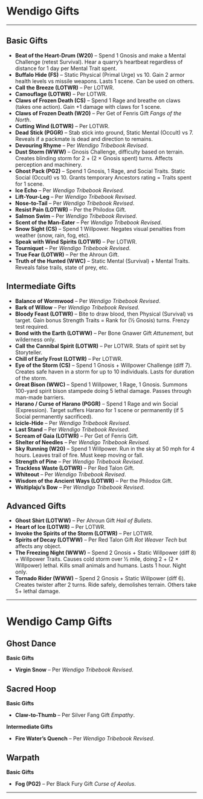 # Wendigo Gifts

-----
## Basic Gifts

- **Beat of the Heart-Drum (W20)** – Spend 1 Gnosis and make a Mental Challenge (retest Survival). Hear a quarry’s heartbeat regardless of distance for 1 day per Mental Trait spent.
- **Buffalo Hide (FS)** – Static Physical (Primal Urge) vs 10. Gain 2 armor health levels vs missile weapons. Lasts 1 scene. Can be used on others.
- **Call the Breeze (LOTWR)** – Per LOTWR.
- **Camouflage (LOTWR)** – Per LOTWR.
- **Claws of Frozen Death (CS)** – Spend 1 Rage and breathe on claws (takes one action). Gain +1 damage with claws for 1 scene.
- **Claws of Frozen Death (W20)** – Per Get of Fenris Gift *Fangs of the North*.
- **Cutting Wind (LOTWR)** – Per LOTWR.
- **Dead Stick (PGGR)** – Stab stick into ground, Static Mental (Occult) vs 7. Reveals if a packmate is dead and direction to remains.
- **Devouring Rhyme** – Per *Wendigo Tribebook Revised*.
- **Dust Storm (WWW)** – Gnosis Challenge, difficulty based on terrain. Creates blinding storm for 2 + (2 × Gnosis spent) turns. Affects perception and machinery.
- **Ghost Pack (PG2)** – Spend 1 Gnosis, 1 Rage, and Social Traits. Static Social (Occult) vs 10. Grants temporary Ancestors rating = Traits spent for 1 scene.
- **Ice Echo** – Per *Wendigo Tribebook Revised*.
- **Lift-Your-Leg** – Per *Wendigo Tribebook Revised*.
- **Nose-to-Tail** – Per *Wendigo Tribebook Revised*.
- **Resist Pain (LOTWR)** – Per the Philodox Gift.
- **Salmon Swim** – Per *Wendigo Tribebook Revised*.
- **Scent of the Man-Eater** – Per *Wendigo Tribebook Revised*.
- **Snow Sight (CS)** – Spend 1 Willpower. Negates visual penalties from weather (snow, rain, fog, etc).
- **Speak with Wind Spirits (LOTWR)** – Per LOTWR.
- **Tourniquet** – Per *Wendigo Tribebook Revised*.
- **True Fear (LOTWR)** – Per the Ahroun Gift.
- **Truth of the Hunted (WWC)** – Static Mental (Survival) + Mental Traits. Reveals false trails, state of prey, etc.

## Intermediate Gifts

- **Balance of Wormwood** – Per *Wendigo Tribebook Revised*.
- **Bark of Willow** – Per *Wendigo Tribebook Revised*.
- **Bloody Feast (LOTWR)** – Bite to draw blood, then Physical (Survival) vs target. Gain bonus Strength Traits = Rank for (½ Gnosis) turns. Frenzy test required.
- **Bond with the Earth (LOTWW)** – Per Bone Gnawer Gift *Attunement*, but wilderness only.
- **Call the Cannibal Spirit (LOTWR)** – Per LOTWR. Stats of spirit set by Storyteller.
- **Chill of Early Frost (LOTWR)** – Per LOTWR.
- **Eye of the Storm (CS)** – Spend 1 Gnosis + Willpower Challenge (diff 7). Creates safe haven in a storm for up to 10 individuals. Lasts for duration of the storm.
- **Great Bison (WWC)** – Spend 1 Willpower, 1 Rage, 1 Gnosis. Summons 100-yard spirit bison stampede doing 5 lethal damage. Passes through man-made barriers.
- **Harano / Curse of Harano (PGGR)** – Spend 1 Rage and win Social (Expression). Target suffers Harano for 1 scene or permanently (if 5 Social permanently sacrificed).
- **Icicle-Hide** – Per *Wendigo Tribebook Revised*.
- **Last Stand** – Per *Wendigo Tribebook Revised*.
- **Scream of Gaia (LOTWR)** – Per Get of Fenris Gift.
- **Shelter of Needles** – Per *Wendigo Tribebook Revised*.
- **Sky Running (W20)** – Spend 1 Willpower. Run in the sky at 50 mph for 4 hours. Leaves trail of fire. Must keep moving or fall.
- **Strength of Pine** – Per *Wendigo Tribebook Revised*.
- **Trackless Waste (LOTWR)** – Per Red Talon Gift.
- **Whiteout** – Per *Wendigo Tribebook Revised*.
- **Wisdom of the Ancient Ways (LOTWR)** – Per the Philodox Gift.
- **Wsitiplaju’s Bow** – Per *Wendigo Tribebook Revised*.

## Advanced Gifts

- **Ghost Shirt (LOTWW)** – Per Ahroun Gift *Hail of Bullets*.
- **Heart of Ice (LOTWR)** – Per LOTWR.
- **Invoke the Spirits of the Storm (LOTWR)** – Per LOTWR.
- **Spirits of Decay (LOTWW)** – Per Red Talon Gift *Rot Weaver Tech* but affects any object.
- **The Freezing Night (WWW)** – Spend 2 Gnosis + Static Willpower (diff 8) + Willpower Traits. Causes cold storm over ½ mile, doing 2 + (2 × Willpower) lethal. Kills small animals and humans. Lasts 1 hour. Night only.
- **Tornado Rider (WWW)** – Spend 2 Gnosis + Static Willpower (diff 6). Creates twister after 2 turns. Ride safely, demolishes terrain. Others take 5+ lethal damage.

---

# Wendigo Camp Gifts

## Ghost Dance

**Basic Gifts**

- **Virgin Snow** – Per *Wendigo Tribebook Revised*.

## Sacred Hoop

**Basic Gifts**

- **Claw-to-Thumb** – Per Silver Fang Gift *Empathy*.

**Intermediate Gifts**

- **Fire Water’s Quench** – Per *Wendigo Tribebook Revised*.

## Warpath

**Basic Gifts**

- **Fog (PG2)** – Per Black Fury Gift *Curse of Aeolus*.
-----

